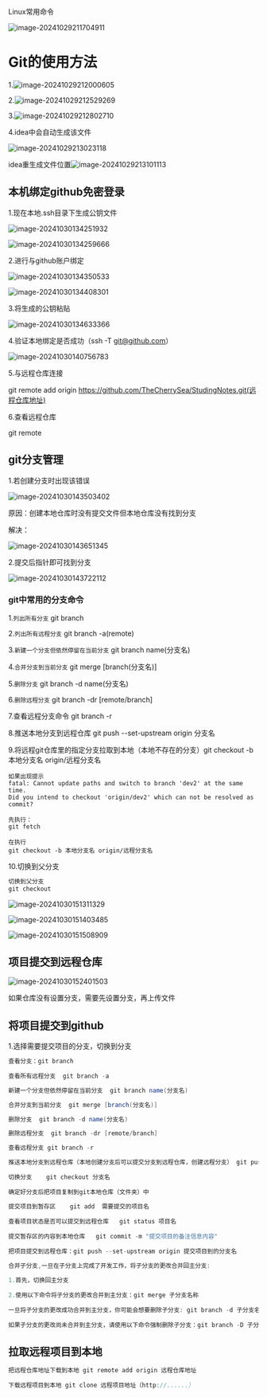 Linux常用命令

![image-20241029211704911](C:\Users\27449\AppData\Roaming\Typora\typora-user-images\image-20241029211704911.png)

# Git的使用方法

1.![image-20241029212000605](C:\Users\27449\AppData\Roaming\Typora\typora-user-images\image-20241029212000605.png)

2.![image-20241029212529269](C:\Users\27449\AppData\Roaming\Typora\typora-user-images\image-20241029212529269.png)

3.![image-20241029212802710](C:\Users\27449\AppData\Roaming\Typora\typora-user-images\image-20241029212802710.png)

4.idea中会自动生成该文件

![image-20241029213023118](C:\Users\27449\AppData\Roaming\Typora\typora-user-images\image-20241029213023118.png)

idea重生成文件位置![image-20241029213101113](C:\Users\27449\AppData\Roaming\Typora\typora-user-images\image-20241029213101113.png)



## 本机绑定github免密登录

1.现在本地.ssh目录下生成公钥文件

![image-20241030134251932](C:\Users\27449\AppData\Roaming\Typora\typora-user-images\image-20241030134251932.png)

![image-20241030134259666](C:\Users\27449\AppData\Roaming\Typora\typora-user-images\image-20241030134259666.png)

2.进行与github账户绑定

![image-20241030134350533](C:\Users\27449\AppData\Roaming\Typora\typora-user-images\image-20241030134350533.png)



![image-20241030134408301](C:\Users\27449\AppData\Roaming\Typora\typora-user-images\image-20241030134408301.png)

3.将生成的公钥粘贴

![image-20241030134633366](C:\Users\27449\AppData\Roaming\Typora\typora-user-images\image-20241030134633366.png)

4.验证本地绑定是否成功（ssh -T git@github.com）

![image-20241030140756783](C:\Users\27449\AppData\Roaming\Typora\typora-user-images\image-20241030140756783.png)

5.与远程仓库连接

git remote add origin https://github.com/TheCherrySea/StudingNotes.git(远程仓库地址)

6.查看远程仓库

git remote





## git分支管理

1.若创建分支时出现该错误

![image-20241030143503402](C:\Users\27449\AppData\Roaming\Typora\typora-user-images\image-20241030143503402.png)

原因：创建本地仓库时没有提交文件但本地仓库没有找到分支

解决：

![image-20241030143651345](C:\Users\27449\AppData\Roaming\Typora\typora-user-images\image-20241030143651345.png)

2.提交后指针即可找到分支

![image-20241030143722112](C:\Users\27449\AppData\Roaming\Typora\typora-user-images\image-20241030143722112.png)

### git中常用的分支命令

1.`列出所有分支`  git branch

2.`列出所有远程分支`  git branch -a(remote)

3.`新建一个分支但依然停留在当前分支`  git branch name(分支名)

4.`合并分支到当前分支`  git merge [branch(分支名)]

5.`删除分支`  git branch -d name(分支名)

6.`删除远程分支`  git branch -dr [remote/branch]

7.查看远程分支命令 git branch -r

8.推送本地分支到远程仓库 git push --set-upstream origin 分支名

9.将远程git仓库里的指定分支拉取到本地（本地不存在的分支）git checkout -b 本地分支名 origin/远程分支名

```
如果出现提示
fatal: Cannot update paths and switch to branch 'dev2' at the same time.
Did you intend to checkout 'origin/dev2' which can not be resolved as commit?

先执行：
git fetch

在执行
git checkout -b 本地分支名 origin/远程分支名
```

10.切换到父分支

```java
切换到父分支
git checkout
```









![image-20241030151311329](C:\Users\27449\AppData\Roaming\Typora\typora-user-images\image-20241030151311329.png)







![image-20241030151403485](C:\Users\27449\AppData\Roaming\Typora\typora-user-images\image-20241030151403485.png)

![image-20241030151508909](C:\Users\27449\AppData\Roaming\Typora\typora-user-images\image-20241030151508909.png)

## 项目提交到远程仓库

![image-20241030152401503](C:\Users\27449\AppData\Roaming\Typora\typora-user-images\image-20241030152401503.png)

如果仓库没有设置分支，需要先设置分支，再上传文件



## 将项目提交到github

1.选择需要提交项目的分支，切换到分支

```java
查看分支：git branch
    
查看所有远程分支  git branch -a

新建一个分支但依然停留在当前分支  git branch name(分支名)

合并分支到当前分支  git merge [branch(分支名)]

删除分支  git branch -d name(分支名)

删除远程分支  git branch -dr [remote/branch]

查看远程分支 git branch -r

推送本地分支到远程仓库（本地创建分支后可以提交分支到远程仓库，创建远程分支） git push --set-upstream origin 分支名  
    
切换分支    git checkout 分支名
    
确定好分支后把项目复制到git本地仓库（文件夹）中
    
提交项目到暂存区	git add  需要提交的项目名
    
查看项目状态是否可以提交到远程仓库	git status 项目名
    
提交暂存区的内容到本地仓库	git commit -m "提交项目的备注信息内容"
    
把项目提交到远程仓库：git push --set-upstream origin 提交项目到的分支名
    
合并子分支,一旦在子分支上完成了开发工作，将子分支的更改合并回主分支:

1.首先，切换回主分支
    
2.使用以下命令将子分支的更改合并到主分支：git merge 子分支名称
    
一旦将子分支的更改成功合并到主分支，你可能会想要删除子分支: git branch -d 子分支名称
    
如果子分支的更改尚未合并到主分支，请使用以下命令强制删除子分支：git branch -D 子分支名称
```

## 拉取远程项目到本地

```java
把远程仓库地址下载到本地 git remote add origin 远程仓库地址
    
下载远程项目到本地 git clone 远程项目地址（http://......）
```



